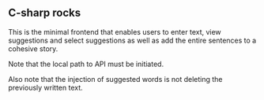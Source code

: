 ## C-sharp rocks
This is the minimal frontend that enables users to enter text, view suggestions and select suggestions as well as add the entire sentences to a cohesive story. 

Note that the local path to API must be initiated.

Also note that the injection of suggested words is not deleting the previously written text.